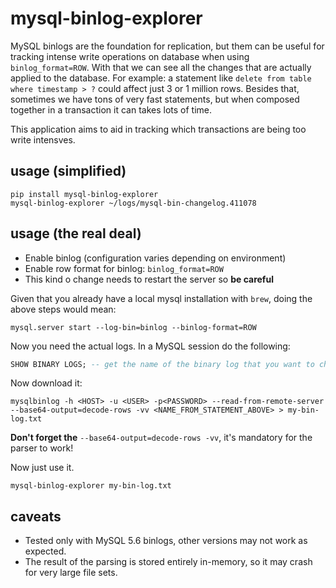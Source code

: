 # mysql-binlog-explorer

MySQL binlogs are the foundation for replication, but them can be useful for tracking intense write operations on database when using `binlog_format=ROW`. With that we can see all the changes that are actually applied to the database. For example: a statement like `delete from table where timestamp > ?` could affect just 3 or 1 million rows. Besides that, sometimes we have tons of very fast statements, but when composed together in a transaction it can takes lots of time.

This application aims to aid in tracking which transactions are being too write intensves.

## usage (simplified)

```
pip install mysql-binlog-explorer
mysql-binlog-explorer ~/logs/mysql-bin-changelog.411078
```

## usage (the real deal)

- Enable binlog (configuration varies depending on environment)
- Enable row format for binlog: `binlog_format=ROW`
- This kind o change needs to restart the server so **be careful**

Given that you already have a local mysql installation with `brew`, doing the above steps would mean:

```
mysql.server start --log-bin=binlog --binlog-format=ROW
```

Now you need the actual logs. In a MySQL session do the following:

```sql
SHOW BINARY LOGS; -- get the name of the binary log that you want to check
``` 

Now download it:

```
mysqlbinlog -h <HOST> -u <USER> -p<PASSWORD> --read-from-remote-server --base64-output=decode-rows -vv <NAME_FROM_STATEMENT_ABOVE> > my-bin-log.txt
```

**Don't forget the** `--base64-output=decode-rows -vv`, it's mandatory for the parser to work!

Now just use it.

```
mysql-binlog-explorer my-bin-log.txt
```


## caveats

- Tested only with MySQL 5.6 binlogs, other versions may not work as expected.
- The result of the parsing is stored entirely in-memory, so it may crash for very large file sets.
